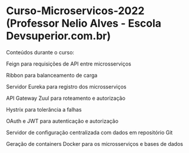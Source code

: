# Curso-Microservicos-2022 (Professor Nelio Alves - Escola Devsuperior.com.br)

Conteúdos durante o curso:

Feign para requisições de API entre microsserviços

Ribbon para balanceamento de carga

Servidor Eureka para registro dos microsserviços

API Gateway Zuul para roteamento e autorização

Hystrix para tolerância a falhas

OAuth e JWT para autenticação e autorização

Servidor de configuração centralizada com dados em repositório Git

Geração de containers Docker para os microsserviços e bases de dados
